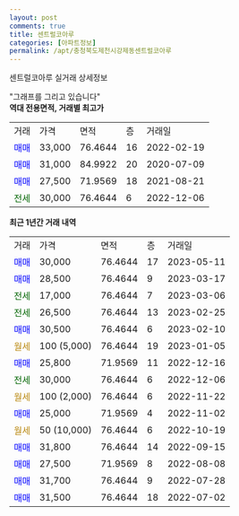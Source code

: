 ```yaml
---
layout: post
comments: true
title: 센트럴코아루
categories: [아파트정보]
permalink: /apt/충청북도제천시강제동센트럴코아루
---
```


센트럴코아루 실거래 상세정보

<script type="text/javascript">
  google.charts.load('current', {'packages':['line', 'corechart']});
  google.charts.setOnLoadCallback(drawChart);

  function drawChart() {
    var data = new google.visualization.DataTable();
    data.addColumn('date', '거래일');
    data.addColumn('number', "매매");
    data.addColumn('number', "전세");
    data.addColumn('number', "전매");

    data.addRows([[new Date(Date.parse("2023-05-11")), 30000, null, null], [new Date(Date.parse("2023-03-17")), 28500, null, null], [new Date(Date.parse("2023-03-06")), null, 17000, null], [new Date(Date.parse("2023-02-25")), null, 26500, null], [new Date(Date.parse("2023-02-10")), 30500, null, null], [new Date(Date.parse("2023-01-05")), null, null, null], [new Date(Date.parse("2022-12-16")), 25800, null, null], [new Date(Date.parse("2022-12-06")), null, 30000, null], [new Date(Date.parse("2022-11-22")), null, null, null], [new Date(Date.parse("2022-11-02")), 25000, null, null], [new Date(Date.parse("2022-10-19")), null, null, null], [new Date(Date.parse("2022-09-15")), 31800, null, null], [new Date(Date.parse("2022-08-08")), 27500, null, null], [new Date(Date.parse("2022-07-28")), 31700, null, null], [new Date(Date.parse("2022-07-02")), 31500, null, null]]);

    var options = {
      hAxis: {
        format: 'yyyy/MM/dd'
      },    
      lineWidth: 0,
      pointsVisible: true,    
      title: '최근 1년간 유형별 실거래가 분포',
      legend: { position: 'bottom' }
    };

    var formatter = new google.visualization.NumberFormat({pattern:'###,###'} );
    formatter.format(data, 1);
    formatter.format(data, 2);
    
    setTimeout(function() {
        var chart = new google.visualization.LineChart(document.getElementById('columnchart_material'));
        chart.draw(data, (options));
        document.getElementById('loading').style.display = 'none';
    }, 200);
  }
</script>


<div id="loading" style="z-index:20; display: block; margin-left: 0px">"그래프를 그리고 있습니다"</div>
<div id="columnchart_material" style="width: 95%; margin-left: 0px; display: block"></div>
<!-- contents start -->
<b>역대 전용면적, 거래별 최고가</b>
<table class="sortable">
    <tr>
      <td>거래</td>
      <td>가격</td>
      <td>면적</td>
      <td>층</td>
      <td>거래일</td>
    </tr>
        <tr>
          <td><a style="color: blue">매매</a></td>
          <td>33,000</td>
          <td>76.4644</td>
          <td>16</td>
          <td>2022-02-19</td>
        </tr>            <tr>
          <td><a style="color: blue">매매</a></td>
          <td>31,000</td>
          <td>84.9922</td>
          <td>20</td>
          <td>2020-07-09</td>
        </tr>            <tr>
          <td><a style="color: blue">매매</a></td>
          <td>27,500</td>
          <td>71.9569</td>
          <td>18</td>
          <td>2021-08-21</td>
        </tr>        
        <tr>
              <td><a style="color: darkgreen">전세</a></td>
              <td>30,000</td>
              <td>76.4644</td>
              <td>6</td>
              <td>2022-12-06</td>
            </tr>        
    
</table>

<b>최근 1년간 거래 내역</b>

<table class="sortable">
    <tr>
      <td>거래</td>
      <td>가격</td>
      <td>면적</td>
      <td>층</td>
      <td>거래일</td>
    </tr>
    <tr>
      <td><a style="color: blue">매매</a></td>
      <td>30,000</td>
      <td>76.4644</td>
      <td>17</td>
      <td>2023-05-11</td>
    </tr>          <tr>
      <td><a style="color: blue">매매</a></td>
      <td>28,500</td>
      <td>76.4644</td>
      <td>9</td>
      <td>2023-03-17</td>
    </tr>          <tr>
      <td><a style="color: darkgreen">전세</a></td>
      <td>17,000</td>
      <td>76.4644</td>
      <td>7</td>
      <td>2023-03-06</td>
    </tr>          <tr>
      <td><a style="color: darkgreen">전세</a></td>
      <td>26,500</td>
      <td>76.4644</td>
      <td>13</td>
      <td>2023-02-25</td>
    </tr>          <tr>
      <td><a style="color: blue">매매</a></td>
      <td>30,500</td>
      <td>76.4644</td>
      <td>6</td>
      <td>2023-02-10</td>
    </tr>          <tr>
      <td><a style="color: darkgoldenrod">월세</a></td>
      <td>100 (5,000)</td>
      <td>76.4644</td>
      <td>19</td>
      <td>2023-01-05</td>
    </tr>          <tr>
      <td><a style="color: blue">매매</a></td>
      <td>25,800</td>
      <td>71.9569</td>
      <td>11</td>
      <td>2022-12-16</td>
    </tr>          <tr>
      <td><a style="color: darkgreen">전세</a></td>
      <td>30,000</td>
      <td>76.4644</td>
      <td>6</td>
      <td>2022-12-06</td>
    </tr>          <tr>
      <td><a style="color: darkgoldenrod">월세</a></td>
      <td>100 (2,000)</td>
      <td>76.4644</td>
      <td>6</td>
      <td>2022-11-22</td>
    </tr>          <tr>
      <td><a style="color: blue">매매</a></td>
      <td>25,000</td>
      <td>71.9569</td>
      <td>4</td>
      <td>2022-11-02</td>
    </tr>          <tr>
      <td><a style="color: darkgoldenrod">월세</a></td>
      <td>50 (10,000)</td>
      <td>76.4644</td>
      <td>6</td>
      <td>2022-10-19</td>
    </tr>          <tr>
      <td><a style="color: blue">매매</a></td>
      <td>31,800</td>
      <td>76.4644</td>
      <td>14</td>
      <td>2022-09-15</td>
    </tr>          <tr>
      <td><a style="color: blue">매매</a></td>
      <td>27,500</td>
      <td>71.9569</td>
      <td>8</td>
      <td>2022-08-08</td>
    </tr>          <tr>
      <td><a style="color: blue">매매</a></td>
      <td>31,700</td>
      <td>76.4644</td>
      <td>9</td>
      <td>2022-07-28</td>
    </tr>          <tr>
      <td><a style="color: blue">매매</a></td>
      <td>31,500</td>
      <td>76.4644</td>
      <td>18</td>
      <td>2022-07-02</td>
    </tr>      </table>
<!-- contents end -->    

